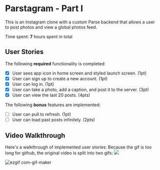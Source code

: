 # Parstagram - Part I

This is an Instagram clone with a custom Parse backend that allows a user to post photos and view a global photos feed.

Time spent: **7** hours spent in total

## User Stories

The following **required** functionality is completed:

- [x] User sees app icon in home screen and styled launch screen. (1pt)
- [x] User can sign up to create a new account. (1pt)
- [x] User can log in. (1pt)
- [x] User can take a photo, add a caption, and post it to the server. (3pt)
- [x] User can view the last 20 posts. (4pts)

The following **bonus** features are implemented:

- [ ] User can pull to refresh. (1pt)
- [ ] User can load past posts infinitely. (2pts)

## Video Walkthrough

Here's a walkthrough of implemented user stories:
Because the gif is too long for github, the original video is split into two gifs:
![](https://i.imgur.com/1ag3Nf9.gif)

![ezgif com-gif-maker](https://user-images.githubusercontent.com/45218230/136158859-228f6eaf-4ff8-47da-b364-6d068750c4a0.gif)
